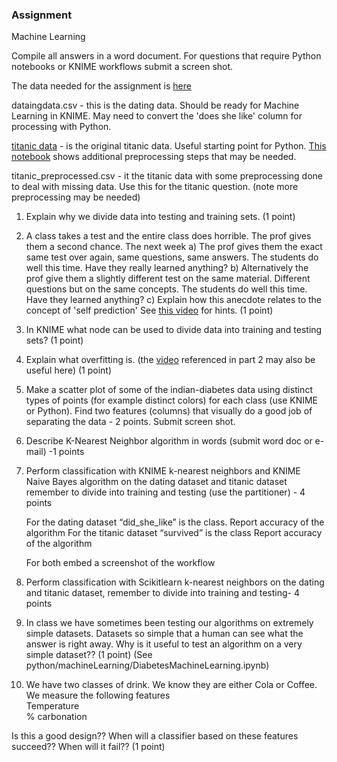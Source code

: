 
### Assignment

Machine Learning  

Compile all answers in a word document.  For questions that require Python notebooks or KNIME workflows submit a screen shot. 

The data needed for the assignment is [here](https://github.com/bnorthan/inf-428-data-analytics-online/tree/master/python/notebooks/machine_learning)  

dataingdata.csv - this is the dating data.  Should be ready for Machine Learning in KNIME.  May need to convert the 'does she like' column for processing with Python.    

[titanic data](https://github.com/bnorthan/inf-428-data-analytics-online/blob/master/python/notebooks/machine_learning/titanic_data.csv) - is the original titanic data.  Useful starting point for Python.  [This notebook](https://github.com/bnorthan/inf-428-data-analytics-online/blob/master/python/notebooks/machine_learning/TitanicToNumeric.ipynb) shows additional preprocessing steps that may be needed.  

titanic_preprocessed.csv - it the titanic data with some preprocessing done to deal with missing data.  Use this for the titanic question.  (note more preprocessing may be needed)   

1. Explain why we divide data into testing and training sets. (1 point)    

2. A class takes a test and the entire class does horrible.  The prof gives them a second chance.  The next week   a) The prof gives them the exact same test over again, same questions, same answers.  The students do well this time.  Have they really learned anything?  b) Alternatively the prof give them a slightly different test on the same material.  Different questions but on the same concepts.  The students do well this time.  Have they learned anything?   c) Explain how this anecdote relates to the concept of 'self prediction'   See [this video](https://www.youtube.com/watch?v=5fxB3XPY0CU) for hints.  (1 point)  

3.  In KNIME what node can be used to divide data into training and testing sets? (1 point) 

4.  Explain what overfitting is. (the [video](https://www.youtube.com/watch?v=5fxB3XPY0CU) referenced in part 2 may also be useful here)  (1 point)  

5.  Make a scatter plot of some of the indian-diabetes data using distinct types of points (for example distinct colors) for each class (use KNIME or Python).  Find two features (columns) that visually do a good job of separating the data - 2 points.  Submit screen shot.   

6.  Describe K-Nearest Neighbor algorithm in words (submit  word doc or e-mail) -1 points  

7.  Perform classification with KNIME k-nearest neighbors and KNIME Naive Bayes algorithm on the dating dataset and titanic dataset remember to divide into training and testing (use the partitioner) - 4 points  

	For the dating dataset “did_she_like” is the class.
		Report accuracy of the algorithm 
	For the titanic dataset “survived” is the class
		Report accuracy of the algorithm 

	For both embed a screenshot of the workflow

8. Perform classification with Scikitlearn k-nearest neighbors  on the dating and titanic dataset, remember to divide into training and testing- 4 points  

9. In class we have sometimes been testing our algorithms on extremely simple datasets.  Datasets so simple that a human can see what the answer is right away.  Why is it useful to test an algorithm on a very simple dataset??  (1 point)   (See python/machineLearning/DiabetesMachineLearning.ipynb)

10.  We have two classes of drink.  We know they are either Cola or Coffee.   We measure the following features   
Temperature  
% carbonation  

Is this a good design??  When will a classifier based on these features succeed??  When will it fail??   (1 point)

